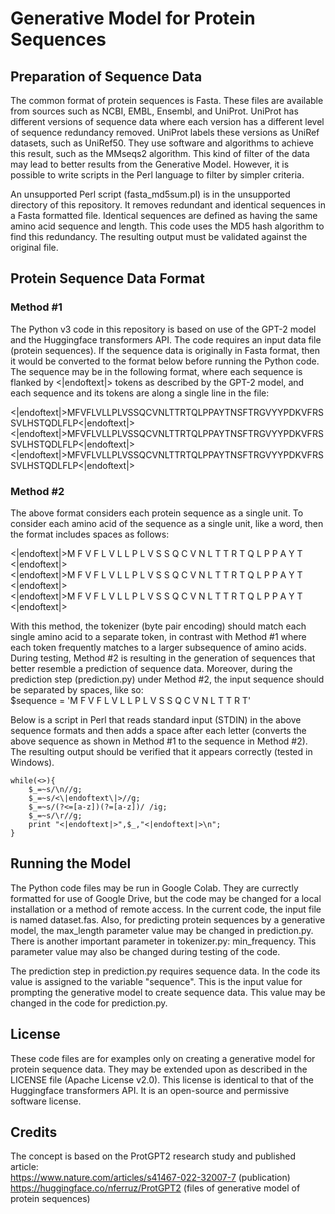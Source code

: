 # Generative Model for Protein Sequences

## Preparation of Sequence Data
The common format of protein sequences is Fasta. These files are available from sources such as NCBI, EMBL, Ensembl, and UniProt. UniProt has different versions of sequence data where each version has a different level of sequence redundancy removed. UniProt labels these versions as UniRef datasets, such as UniRef50. They use software and algorithms to achieve this result, such as the MMseqs2 algorithm. This kind of filter of the data may lead to better results from the Generative Model. However, it is possible to write scripts in the Perl language to filter by simpler criteria.

An unsupported Perl script (fasta_md5sum.pl) is in the unsupported directory of this repository. It removes redundant and identical sequences in a Fasta formatted file. Identical sequences are defined as having the same amino acid sequence and length. This code uses the MD5 hash algorithm to find this redundancy. The resulting output must be validated against the original file.

## Protein Sequence Data Format
### Method #1
The Python v3 code in this repository is based on use of the GPT-2 model and the Huggingface transformers API. The code requires an input data file (protein sequences). If the sequence data is originally in Fasta format, then it would be converted to the format below before running the Python code. The sequence may be in the following format, where each sequence is flanked by <|endoftext|> tokens as described by the GPT-2 model, and each sequence and its tokens are along a single line in the file:

<|endoftext|>MFVFLVLLPLVSSQCVNLTTRTQLPPAYTNSFTRGVYYPDKVFRSSVLHSTQDLFLP<|endoftext|>\
<|endoftext|>MFVFLVLLPLVSSQCVNLTTRTQLPPAYTNSFTRGVYYPDKVFRSSVLHSTQDLFLP<|endoftext|>\
<|endoftext|>MFVFLVLLPLVSSQCVNLTTRTQLPPAYTNSFTRGVYYPDKVFRSSVLHSTQDLFLP<|endoftext|>

### Method #2
The above format considers each protein sequence as a single unit. To consider each amino acid of the sequence as a single unit, like a word, then the format includes spaces as follows:

<|endoftext|>M F V F L V L L P L V S S Q C V N L T T R T Q L P P A Y T <|endoftext|>\
<|endoftext|>M F V F L V L L P L V S S Q C V N L T T R T Q L P P A Y T <|endoftext|>\
<|endoftext|>M F V F L V L L P L V S S Q C V N L T T R T Q L P P A Y T <|endoftext|>

With this method, the tokenizer (byte pair encoding) should match each single amino acid to a separate token, in contrast with Method #1 where each token frequently matches to a larger subsequence of amino acids. During testing, Method #2 is resulting in the generation of sequences that better resemble a prediction of sequence data. Moreover, during the prediction step (prediction.py) under Method #2, the input sequence should be separated by spaces, like so:\
$sequence = 'M F V F L V L L P L V S S Q C V N L T T R T'

Below is a script in Perl that reads standard input (STDIN) in the above sequence formats and then adds a space after each letter (converts the above sequence as shown in Method #1 to the sequence in Method #2). The resulting output should be verified that it appears correctly (tested in Windows).
```
while(<>){
	$_=~s/\n//g;
	$_=~s/<\|endoftext\|>//g;
	$_=~s/(?<=[a-z])(?=[a-z])/ /ig;
	$_=~s/\r//g;
	print "<|endoftext|>",$_,"<|endoftext|>\n";
}
```

## Running the Model
The Python code files may be run in Google Colab. They are currectly formatted for use of Google Drive, but the code may be changed for a local installation or a method of remote access. In the current code, the input file is named dataset.fas. Also, for predicting protein sequences by a generative model, the max_length parameter value may be changed in prediction.py. There is another important parameter in tokenizer.py: min_frequency. This parameter value may also be changed during testing of the code.

The prediction step in prediction.py requires sequence data. In the code its value is assigned to the variable "sequence". This is the input value for prompting the generative model to create sequence data. This value may be changed in the code for prediction.py.

## License
These code files are for examples only on creating a generative model for protein sequence data. They may be extended upon as described in the LICENSE file (Apache License v2.0). This license is identical to that of the Huggingface transformers API. It is an open-source and permissive software license.

## Credits
The concept is based on the ProtGPT2 research study and published article: \
https://www.nature.com/articles/s41467-022-32007-7 (publication) \
https://huggingface.co/nferruz/ProtGPT2 (files of generative model of protein sequences)
